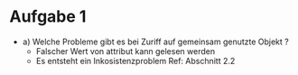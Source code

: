 # Aufgabe 1
* a) Welche Probleme gibt es bei Zuriff auf gemeinsam genutzte Objekt ?
     * Falscher Wert von attribut kann gelesen werden
     * Es entsteht ein Inkosistenzproblem Ref: Abschnitt 2.2
     
 